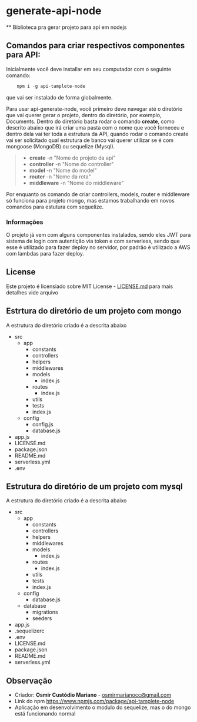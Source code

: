 # generate-api-node

** Biblioteca pra gerar projeto para api em nodejs

## Comandos para criar respectivos componentes para API:
Inicialmente você deve installar em seu computador com o seguinte comando:
```javascript
    npm i -g api-tamplete-node
```
que vai ser instalado de forma globalmente.

Para usar api-generate-node, você primeiro deve navegar até o diretório que vai querer gerar o projeto, dentro do diretório, por exemplo, Documents. Dentro do diretório basta rodar o comando **create**, como descrito abaixo que irá criar uma pasta com o nome que você forneceu e dentro dela vai ter toda a estrutura da API, quando rodar o comando create vai ser solicitado qual estrutura de banco vai querer utilizar se é com mongoose (MongoDB) ou sequelize (Mysql).

> * **create** -n "Nome do projeto da api"
> * **controller** -n "Nome do controller"
> * **model** -n "Nome do model"
> * **router** -n "Nome da rota"
> * **middleware** -n "Nome do middleware"

Por enquanto os comando de criar controllers, models, router e middleware só funciona para projeto mongo, mas estamos trabalhando em novos comandos para estutura com sequelize.

### Informações
O projeto já vem com alguns componentes instalados, sendo eles JWT para sistema de login com autentição via token e com serverless, sendo que esse é utilizado para fazer deploy no servidor, por padrão é utilizado a AWS com lambdas para fazer deploy.

## License

Este projeto é licensiado sobre MIT License - [LICENSE.md](LICENSE.md) para mais detalhes vide arquivo

## Estrtura do diretório de um projeto com mongo
A estrutura do diretório criado é a descrita abaixo
- src
    - app
        - constants
        - controllers
        - helpers
        - middlewares
        - models
            - index.js
        - routes
            - index.js
        - utils
        - tests
        - index.js
    - config
        - config.js
        - database.js
- app.js
- LICENSE.md
- package.json
- README.md
- serverless.yml
- .env

## Estrutura do diretório de um projeto com mysql
A estrutura do diretório criado é a descrita abaixo
- src
    - app
        - constants
        - controllers
        - helpers
        - middlewares
        - models
            - index.js
        - routes
            - index.js
        - utils
        - tests
        - index.js
    - config
        - database.js
    - database
        - migrations
        - seeders
- app.js
- .sequelizerc
- .env
- LICENSE.md
- package.json
- README.md
- serverless.yml

## Observação
* Criador: **Osmir Custódio Mariano** - osmirmarianocc@gmail.com
* Link do npm https://www.npmjs.com/package/api-tamplete-node
* Aplicação em desenvolvimento o modulo do sequelize, mas o do mongo está funcionando normal
